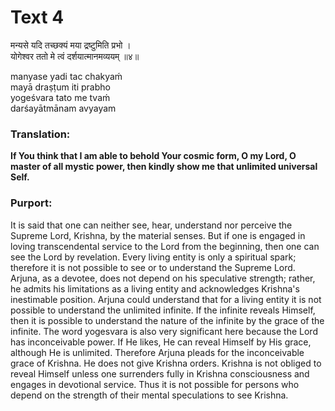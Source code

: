 # Text 4

मन्यसे यदि तच्छक्यं मया द्रष्टुमिति प्रभो ।  
योगेश्वर ततो मे त्वं दर्शयात्मानमव्ययम् ॥४॥

manyase yadi tac chakyaḿ  
mayā draṣṭum iti prabho  
yogeśvara tato me tvaḿ  
darśayātmānam avyayam



### Translation:

**If You think that I am able to behold Your cosmic form, O my Lord, O master of all mystic power, then kindly show me that unlimited universal Self.**

### Purport:

It is said that one can neither see, hear, understand nor perceive the Supreme Lord, Krishna, by the material senses. But if one is engaged in loving transcendental service to the Lord from the beginning, then one can see the Lord by revelation. Every living entity is only a spiritual spark; therefore it is not possible to see or to understand the Supreme Lord. Arjuna, as a devotee, does not depend on his speculative strength; rather, he admits his limitations as a living entity and acknowledges Krishna's inestimable position. Arjuna could understand that for a living entity it is not possible to understand the unlimited infinite. If the infinite reveals Himself, then it is possible to understand the nature of the infinite by the grace of the infinite. The word yogesvara is also very significant here because the Lord has inconceivable power. If He likes, He can reveal Himself by His grace, although He is unlimited. Therefore Arjuna pleads for the inconceivable grace of Krishna. He does not give Krishna orders. Krishna is not obliged to reveal Himself unless one surrenders fully in Krishna consciousness and engages in devotional service. Thus it is not possible for persons who depend on the strength of their mental speculations to see Krishna.